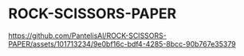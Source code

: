 # ROCK-SCISSORS-PAPER

https://github.com/PantelisAl/ROCK-SCISSORS-PAPER/assets/101713234/9e0bf16c-bdf4-4285-8bcc-90b767e35379

